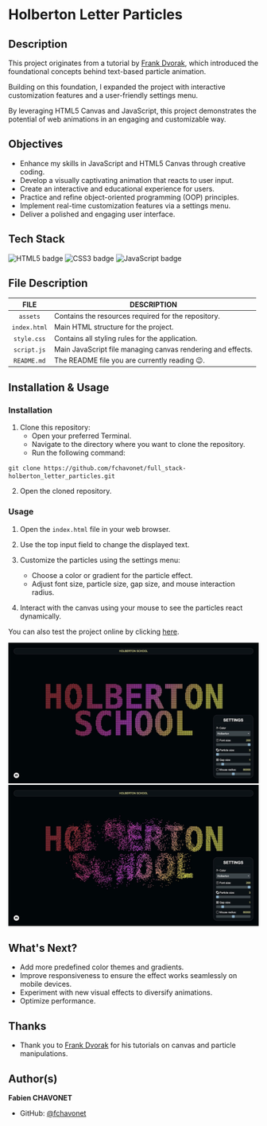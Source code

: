 # Holberton Letter Particles

## Description

This project originates from a tutorial by [Frank Dvorak](https://www.youtube.com/@Frankslaboratory/featured), which introduced the foundational concepts behind text-based particle animation.

Building on this foundation, I expanded the project with interactive customization features and a user-friendly settings menu.

By leveraging HTML5 Canvas and JavaScript, this project demonstrates the potential of web animations in an engaging and customizable way.

## Objectives

- Enhance my skills in JavaScript and HTML5 Canvas through creative coding.
- Develop a visually captivating animation that reacts to user input.
- Create an interactive and educational experience for users.
- Practice and refine object-oriented programming (OOP) principles.
- Implement real-time customization features via a settings menu.
- Deliver a polished and engaging user interface.

## Tech Stack

![HTML5 badge](https://img.shields.io/badge/HTML5-e34f26?logo=html5&logoColor=white&style=for-the-badge)
![CSS3 badge](https://img.shields.io/badge/CSS3-1572b6?logo=css&logoColor=white&style=for-the-badge)
![JavaScript badge](https://img.shields.io/badge/JAVASCRIPT-f7df1e?logo=javascript&logoColor=black&style=for-the-badge)

## File Description


| **FILE**     | **DESCRIPTION**                                             |
| :----------: | ----------------------------------------------------------- |
| `assets`     | Contains the resources required for the repository.         |
| `index.html` | Main HTML structure for the project.                        |
| `style.css`  | Contains all styling rules for the application.             |
| `script.js`  | Main JavaScript file managing canvas rendering and effects. |
| `README.md`  | The README file you are currently reading 😉.               |

## Installation & Usage

### Installation

1. Clone this repository:
    - Open your preferred Terminal.
    - Navigate to the directory where you want to clone the repository.
    - Run the following command:

```
git clone https://github.com/fchavonet/full_stack-holberton_letter_particles.git
```

2. Open the cloned repository.

### Usage

1. Open the `index.html` file in your web browser.

2. Use the top input field to change the displayed text.

3. Customize the particles using the settings menu:

    - Choose a color or gradient for the particle effect.
    - Adjust font size, particle size, gap size, and mouse interaction radius.

4. Interact with the canvas using your mouse to see the particles react dynamically.

You can also test the project online by clicking [here](https://fchavonet.github.io/full_stack-holberton_letter_particles/).

![Screenshot 001](./assets/images/screenshots/desktop_page_screenshot-001.webp)
![Screenshot 002](./assets/images/screenshots/desktop_page_screenshot-002.webp)

## What's Next?

- Add more predefined color themes and gradients.
- Improve responsiveness to ensure the effect works seamlessly on mobile devices.
- Experiment with new visual effects to diversify animations.
- Optimize performance.

## Thanks

- Thank you to [Frank Dvorak](https://www.youtube.com/@Frankslaboratory/featured) for his tutorials on canvas and particle manipulations.

## Author(s)

**Fabien CHAVONET**
- GitHub: [@fchavonet](https://github.com/fchavonet)
